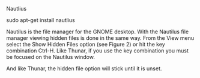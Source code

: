 Nautlius

sudo apt-get install nautlius


Nautilus is the file manager for the GNOME desktop. With the Nautilus file manager viewing hidden files is done in the same way. From the View menu select the Show Hidden Files option (see Figure 2) or hit the key combination Ctrl-H. Like Thunar, if you use the key combination you must be focused on the Nautilus window.

And like Thunar, the hidden file option will stick until it is unset.
